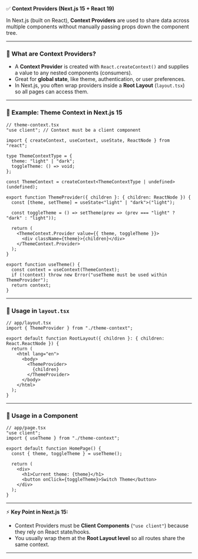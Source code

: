 ✅ **Context Providers (Next.js 15 + React 19)**

In Next.js (built on React), **Context Providers** are used to share data across multiple components without manually passing props down the component tree.

---

### 🔹 What are Context Providers?

* A **Context Provider** is created with `React.createContext()` and supplies a value to any nested components (consumers).
* Great for **global state**, like theme, authentication, or user preferences.
* In Next.js, you often wrap providers inside a **Root Layout** (`layout.tsx`) so all pages can access them.

---

### 🔹 Example: Theme Context in Next.js 15

```tsx
// theme-context.tsx
"use client"; // Context must be a client component

import { createContext, useContext, useState, ReactNode } from "react";

type ThemeContextType = {
  theme: "light" | "dark";
  toggleTheme: () => void;
};

const ThemeContext = createContext<ThemeContextType | undefined>(undefined);

export function ThemeProvider({ children }: { children: ReactNode }) {
  const [theme, setTheme] = useState<"light" | "dark">("light");

  const toggleTheme = () => setTheme(prev => (prev === "light" ? "dark" : "light"));

  return (
    <ThemeContext.Provider value={{ theme, toggleTheme }}>
      <div className={theme}>{children}</div>
    </ThemeContext.Provider>
  );
}

export function useTheme() {
  const context = useContext(ThemeContext);
  if (!context) throw new Error("useTheme must be used within ThemeProvider");
  return context;
}
```

---

### 🔹 Usage in `layout.tsx`

```tsx
// app/layout.tsx
import { ThemeProvider } from "./theme-context";

export default function RootLayout({ children }: { children: React.ReactNode }) {
  return (
    <html lang="en">
      <body>
        <ThemeProvider>
          {children}
        </ThemeProvider>
      </body>
    </html>
  );
}
```

---

### 🔹 Usage in a Component

```tsx
// app/page.tsx
"use client";
import { useTheme } from "./theme-context";

export default function HomePage() {
  const { theme, toggleTheme } = useTheme();

  return (
    <div>
      <h1>Current theme: {theme}</h1>
      <button onClick={toggleTheme}>Switch Theme</button>
    </div>
  );
}
```

---

⚡ **Key Point in Next.js 15:**

* Context Providers must be **Client Components** (`"use client"`) because they rely on React state/hooks.
* You usually wrap them at the **Root Layout level** so all routes share the same context.

---

